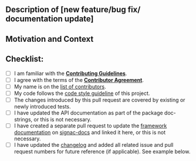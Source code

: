 <!-- Provide a general summary of your changes in the Title above -->


## Description of [new feature/bug fix/ documentation update]
<!-- If this change breaks (or has the potential to break) existing functionality, add the `breaking` label. -->
<!-- Describe your changes in detail -->

## Motivation and Context
<!-- Why is this change required? What problem does it solve? -->
<!-- If it fixes an open issue, please link to the issue here. -->


## Checklist:
<!-- Please select all items that apply either now or after creating the pull request. -->
<!-- If you are unsure about any of these items, do not hesitate to ask! -->
- [ ] I am familiar with the [**Contributing Guidelines**](https://github.com/glotzerlab/signac/blob/master/CONTRIBUTING.md).
- [ ] I agree with the terms of the [**Contributor Agreement**](https://github.com/glotzerlab/signac/blob/master/ContributorAgreement.md).
- [ ] My name is on the [list of contributors](https://github.com/glotzerlab/signac/blob/master/contributors.yaml).
- [ ] My code follows the [code style guideline](https://github.com/glotzerlab/signac/blob/master/CONTRIBUTING.md#code-style) of this project.
- [ ] The changes introduced by this pull request are covered by existing or newly introduced tests.
- [ ] I have updated the API documentation as part of the package doc-strings, or this is not necessary.
- [ ] I have created a separate pull request to update the [framework documentation](https://docs.signac.io/) on [signac-docs](https://github.com/glotzerlab/signac-docs) and linked it here, or this is not necessary.
- [ ] I have updated the [changelog](https://github.com/glotzerlab/signac/blob/master/changelog.txt) and added all related issue and pull request numbers for future reference (if applicable). See example below.
<!-- Example for a changelog entry: `Fix issue with launching rockets to the moon (#101, #212).` -->
